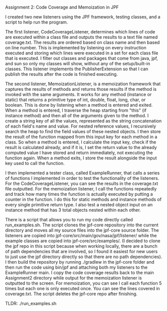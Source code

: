 Assignment 2: Code Coverage and Memoization in JPF


I created two new listeners using the JPF framework, testing classes, and a script to help run the program.  


The first listener, CodeCoverageListener, determines which lines of code are executed within a class file and outputs the results to a text file named coverage.txt. The results are ordered based on class name and then based on line number. This is implemented by listening on every instruction executed and storing which lines were executed in a set for each class file that is executed. I filter out classes and packages that come from java, jpf, and sun so only my classes will show, without any of the setup/built-in classes. This listener implements the PublisherExtension so that I can publish the results after the code is finished executing. 


The second listener, MemoizationListener, is a memoization framework that captures the results of methods and returns those results if the method is invoked with the same arguments. It works for any method (instance or static) that returns a primitive type of int, double, float, long, char, or boolean. This is done by listening when a method is entered and exited. When a method is entered, I traverse the heap starting from "this" (if instance method) and then all of the arguments given to the method. I create a string key of all the values, represented as the string concatenation of each field's name and value. For nested reference values, I recursively search the heap to find the field values of these nested objects. I then store the result of the function mapped from this input key for each method in a class. So when a method is entered, I calculate the input key, check if the result is calculated already, and if it is, I set the return value to the already computed value I have stored and return immediately, not executing the function again. When a method exits, I store the result alongside the input key used to call the function. 


I then implemented a tester class, called ExampleRunner, that calls a series of functions I implemented in order to test the functionality of the listeners. For the CodeCoverageListener, you can see the results in the coverage.txt file outputted. For the memoization listener, I call the functions repeatedly and track how many times the function is actually executed by putting a counter in the function. I do this for static methods and instance methods of every single primitive return type. I also test a nested object input on an instance method that has 3 total objects nested within each other. 


There is a script that allows you to run my code directly called run_examples.sh. The script clones the jpf-core repository into the current directory and moves all my source files into the jpf-core source folder. The listeners are copied into jpf-core/src/main/gov/nasa/jpf/listener/ while the example classes are copied into jpf-core/src/examples/. (I decided to clone the jpf repo in this script because when working locally, there are a bunch of path dependencies that are involved, so I found it easiest for new users to just use the jpf directory directly so that there are no path dependencies). I then build the repository by running ./gradlew in the jpf-core folder and then run the code using bin/jpf and attaching both my listeners to the ExampleRunner main. I copy the code coverage results back to the main Assignment2 directory while output for the memoization listener is outputted to the screen. For memoization, you can see I call each function 5 times but each one is only executed once. You can see the lines covered in coverage.txt. The script deletes the jpf-core repo after finishing.


TLDR: ./run_examples.sh
